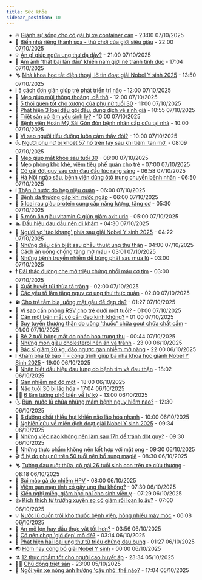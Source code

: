 ```yaml
---
title: Sức khỏe
sidebar_position: 10
---
```


<!-- vnexpress-suc-khoe:START -->
- 🔥 [Giành sự sống cho cô gái bị xe container cán](https://vnexpress.net/gianh-su-song-cho-co-gai-bi-xe-container-can-4948213.html) - 23:00 07/10/2025
- 🥰 [Biến nhà riêng thành spa - thú chơi của giới siêu giàu](https://vnexpress.net/bien-nha-rieng-thanh-spa-thu-choi-cua-gioi-sieu-giau-4948287.html) - 22:00 07/10/2025
- 💡 [Ăn gì giúp ngừa ung thư dạ dày?](https://vnexpress.net/an-gi-giup-ngua-ung-thu-da-day-4948440.html) - 21:00 07/10/2025
- 🤗 [Ám ảnh &#39;thất bại lần đầu&#39; khiến nam giới né tránh tình dục](https://vnexpress.net/am-anh-that-bai-lan-dau-khien-nam-gioi-ne-tranh-tinh-duc-4947551.html) - 17:04 07/10/2025
- 🪜 [Nhà khoa học tắt điện thoại, lỡ tin đoạt giải Nobel Y sinh 2025](https://vnexpress.net/nha-khoa-hoc-tat-dien-thoai-lo-tin-doat-giai-nobel-y-sinh-2025-4948498.html) - 13:50 07/10/2025
- 🕯 [5 cách đơn giản giúp trẻ phát triển trí não](https://vnexpress.net/5-cach-don-gian-giup-tre-phat-trien-tri-nao-4948354.html) - 12:00 07/10/2025
- 🤭 [Mẹo giúp mũi thông thoáng, dễ thở](https://vnexpress.net/meo-giup-mui-thong-thoang-de-tho-4948284.html) - 12:00 07/10/2025
- 👀 [5 thói quen tốt cho xương của phụ nữ tuổi 30](https://vnexpress.net/5-thoi-quen-tot-cho-xuong-cua-phu-nu-tuoi-30-4948218.html) - 11:00 07/10/2025
- 🌋 [Phát hiện 3 loại dầu gội đầu, dung dịch vệ sinh giả](https://vnexpress.net/phat-hien-3-loai-dau-goi-dau-dung-dich-ve-sinh-gia-4948315.html) - 10:55 07/10/2025
- 🫶 [Triệt sản có làm yếu sinh lý?](https://vnexpress.net/triet-san-co-lam-yeu-sinh-ly-4948085.html) - 10:00 07/10/2025
- 🦆 [Bệnh viện Hoàn Mỹ Sài Gòn đón bệnh nhân cấp cứu tại nhà](https://vnexpress.net/benh-vien-hoan-my-sai-gon-don-benh-nhan-cap-cuu-tai-nha-4948421.html) - 10:00 07/10/2025
- 🚀 [Vì sao người tiểu đường luôn cảm thấy đói?](https://vnexpress.net/vi-sao-nguoi-tieu-duong-luon-cam-thay-doi-4948219.html) - 10:00 07/10/2025
- 🌜 [Người phụ nữ bị khoét 57 hố trên tay sau khi tiêm &#39;tan mỡ&#39;](https://vnexpress.net/nguoi-phu-nu-bi-khoet-57-ho-tren-tay-sau-khi-tiem-tan-mo-4948206.html) - 08:09 07/10/2025
- 🧰 [Mẹo giúp mắt khỏe sau tuổi 30](https://vnexpress.net/meo-giup-mat-khoe-sau-tuoi-30-4948143.html) - 08:00 07/10/2025
- 💫 [Mẹo phòng khò khè, viêm tiểu phế quản cho trẻ](https://vnexpress.net/meo-phong-kho-khe-viem-tieu-phe-quan-cho-tre-4948274.html) - 07:00 07/10/2025
- 🌝 [Cô gái đột quỵ sau cơn đau đầu lúc rạng sáng](https://vnexpress.net/co-gai-dot-quy-sau-con-dau-dau-luc-rang-sang-4948242.html) - 06:58 07/10/2025
- 🗽 [Hà Nội ngập sâu, bệnh viện dùng ôtô trung chuyển bệnh nhân](https://vnexpress.net/ha-noi-ngap-sau-benh-vien-dung-oto-trung-chuyen-benh-nhan-4948202.html) - 06:50 07/10/2025
- 🕯 [Thận ứ nước do hẹp niệu quản](https://vnexpress.net/than-u-nuoc-do-hep-nieu-quan-4948253.html) - 06:00 07/10/2025
- 🦅 [Bệnh da thường gặp khi nước ngập](https://vnexpress.net/benh-da-thuong-gap-khi-nuoc-ngap-4948163.html) - 06:00 07/10/2025
- 🦆 [5 loại rau giàu protein cung cấp năng lượng, tăng cơ](https://vnexpress.net/5-loai-rau-giau-protein-cung-cap-nang-luong-tang-co-4948171.html) - 05:30 07/10/2025
- 🎊 [5 món ăn giàu vitamin C giúp giảm axit uric](https://vnexpress.net/5-mon-an-giau-vitamin-c-giup-giam-axit-uric-4948199.html) - 05:00 07/10/2025
- 🏊 [Dấu hiệu đau đầu nên đi khám](https://vnexpress.net/dau-hieu-dau-dau-nen-di-kham-4948176.html) - 04:30 07/10/2025
- 📝 [Người vợ &#39;tào khang&#39; phía sau giải Nobel Y sinh 2025](https://vnexpress.net/nguoi-vo-tao-khang-phia-sau-giai-nobel-y-sinh-2025-4948141.html) - 04:22 07/10/2025
- 💯 [Những điều cần biết sau phẫu thuật ung thư thận](https://vnexpress.net/nhung-dieu-can-biet-sau-phau-thuat-ung-thu-than-4946356.html) - 04:00 07/10/2025
- 🌊 [Cách ăn uống chống tăng mỡ máu](https://vnexpress.net/cach-an-uong-chong-tang-mo-mau-4947770.html) - 03:01 07/10/2025
- 🚀 [Những bệnh truyền nhiễm dễ bùng phát sau mưa lũ](https://vnexpress.net/nhung-benh-truyen-nhiem-de-bung-phat-sau-mua-lu-4948109.html) - 03:00 07/10/2025
- 🕴 [Đái tháo đường che mờ triệu chứng nhồi máu cơ tim](https://vnexpress.net/dai-thao-duong-che-mo-trieu-chung-nhoi-mau-co-tim-4948104.html) - 03:00 07/10/2025
- 🗽 [Xuất huyết túi thừa tá tràng](https://vnexpress.net/xuat-huyet-tui-thua-ta-trang-4948106.html) - 02:00 07/10/2025
- 🎡 [Các yếu tố làm tăng nguy cơ ung thư thực quản](https://vnexpress.net/cac-yeu-to-lam-tang-nguy-co-ung-thu-thuc-quan-4948098.html) - 02:00 07/10/2025
- ⛽️ [Cho trẻ tắm bia, uống mật gấu để đẹp da?](https://vnexpress.net/cho-tre-tam-bia-uong-mat-gau-de-dep-da-4947627.html) - 01:27 07/10/2025
- 🦆 [Vì sao cần phòng RSV cho trẻ dưới một tuổi?](https://vnexpress.net/vi-sao-can-phong-rsv-cho-tre-duoi-mot-tuoi-4948003.html) - 01:00 07/10/2025
- 🤩 [Cận một bên mắt có cần đeo kính không?](https://vnexpress.net/can-mot-ben-mat-co-can-deo-kinh-khong-4947983.html) - 01:00 07/10/2025
- 🦒 [Suy tuyến thượng thận do uống &#39;thuốc&#39; chữa gout chứa chất cấm](https://vnexpress.net/suy-tuyen-thuong-than-do-uong-thuoc-chua-gout-chua-chat-cam-4947940.html) - 01:00 07/10/2025
- 💫 [Bé 2 tuổi bỏng mắt do pháo hoa trung thu](https://vnexpress.net/be-2-tuoi-bong-mat-do-phao-hoa-trung-thu-4948078.html) - 00:44 07/10/2025
- 🐘 [Những món giàu cholesterol nên ăn và tránh](https://vnexpress.net/nhung-mon-giau-cholesterol-nen-an-va-tranh-4947783.html) - 23:00 06/10/2025
- 🚀 [Bác sĩ giảm 20 kg, đảo ngược gan nhiễm mỡ nặng](https://vnexpress.net/bac-si-giam-20-kg-dao-nguoc-gan-nhiem-mo-nang-4947781.html) - 22:00 06/10/2025
- 🕯 [Khám phá tế bào T - công trình giúp ba nhà khoa học giành Nobel Y Sinh 2025](https://vnexpress.net/kham-pha-te-bao-t-ve-si-an-ninh-cua-he-mien-dich-4948006.html) - 19:00 06/10/2025
- 🦏 [Nhận biết dấu hiệu đau lưng do bệnh tim và đau thận](https://vnexpress.net/nhan-biet-dau-hieu-dau-lung-do-benh-tim-va-dau-than-4947338.html) - 18:02 06/10/2025
- 🦄 [Gan nhiễm mỡ độ một](https://vnexpress.net/suc-khoe/cam-nang/gan-nhiem-mo-do-mot-374) - 18:00 06/10/2025
- 🦒 [Não tuổi 30 bị lão hóa](https://vnexpress.net/nao-tuoi-30-bi-lao-hoa-4946689.html) - 17:04 06/10/2025
- 👨‍🏫 [6 lầm tưởng phổ biến về tự kỷ](https://vnexpress.net/6-lam-tuong-pho-bien-ve-tu-ky-4947842.html) - 13:00 06/10/2025
- 🌜 [Bùn, nước lũ chứa những mầm bệnh nguy hiểm nào?](https://vnexpress.net/bun-nuoc-lu-chua-nhung-mam-benh-nguy-hiem-nao-4948000.html) - 12:30 06/10/2025
- 🚀 [6 dưỡng chất thiếu hụt khiến não lão hóa nhanh](https://vnexpress.net/6-duong-chat-thieu-hut-khien-nao-lao-hoa-nhanh-4947779.html) - 10:00 06/10/2025
- 💃 [Nghiên cứu về miễn dịch đoạt giải Nobel Y sinh 2025](https://vnexpress.net/nghien-cuu-ve-mien-dich-doat-giai-nobel-y-sinh-2025-4947764.html) - 09:34 06/10/2025
- 💯 [Những việc nào không nên làm sau 17h để tránh đột quỵ?](https://vnexpress.net/nhung-viec-nao-khong-nen-lam-sau-17h-de-tranh-dot-quy-4947822.html) - 09:30 06/10/2025
- 🤔 [Những thực phẩm không nên kết hợp với mật ong](https://vnexpress.net/nhung-thuc-pham-khong-nen-ket-hop-voi-mat-ong-4947774.html) - 09:30 06/10/2025
- 🎬 [5 lý do phụ nữ trên 50 tuổi nên bổ sung magiê](https://vnexpress.net/5-ly-do-phu-nu-tren-50-tuoi-nen-bo-sung-magie-4947752.html) - 08:30 06/10/2025
- 🪜 [Tưởng đau ruột thừa, cô gái 26 tuổi sinh con trên xe cứu thương](https://vnexpress.net/tuong-dau-ruot-thua-co-gai-26-tuoi-sinh-con-tren-xe-cuu-thuong-4947702.html) - 08:18 06/10/2025
- 🦣 [Sùi mào gà do nhiễm HPV](https://vnexpress.net/sui-mao-ga-do-nhiem-hpv-4947778.html) - 08:00 06/10/2025
- 🧐 [Viêm gan mạn tính có gây ung thư không?](https://vnexpress.net/viem-gan-man-tinh-co-gay-ung-thu-khong-4947834.html) - 07:30 06/10/2025
- 🤡 [Kiến nghị miễn, giảm học phí cho sinh viên y](https://vnexpress.net/kien-nghi-mien-giam-hoc-phi-cho-sinh-vien-y-4947757.html) - 07:29 06/10/2025
- 👍 [Kích thích từ trường xuyên sọ có giảm rối loạn lo âu?](https://vnexpress.net/kich-thich-tu-truong-xuyen-so-co-giam-roi-loan-lo-au-4947826.html) - 07:00 06/10/2025
- 💡 [Nước lũ cuốn trôi kho thuốc bệnh viện, hỏng nhiều máy móc](https://vnexpress.net/nuoc-lu-cuon-troi-kho-thuoc-benh-vien-hong-nhieu-may-moc-4947794.html) - 06:08 06/10/2025
- 💯 [Ăn mỡ lợn hay dầu thực vật tốt hơn?](https://vnexpress.net/an-mo-lon-hay-dau-thuc-vat-tot-hon-4947393.html) - 03:56 06/10/2025
- 🧠 [Có nên chọn &#39;giờ đẹp&#39; mổ đẻ?](https://vnexpress.net/co-nen-chon-gio-dep-mo-de-4947639.html) - 03:14 06/10/2025
- 🎡 [Phát hiện hai loại ung thư từ triệu chứng đau bụng](https://vnexpress.net/phat-hien-hai-loai-ung-thu-tu-trieu-chung-dau-bung-4947397.html) - 01:27 06/10/2025
- 🌏 [Hôm nay công bố giải Nobel Y sinh](https://vnexpress.net/hom-nay-cong-bo-giai-nobel-y-sinh-4947349.html) - 00:00 06/10/2025
- ⚗️ [12 thực phẩm tốt cho người cao huyết áp](https://vnexpress.net/12-thuc-pham-tot-cho-nguoi-cao-huyet-ap-4947216.html) - 23:34 05/10/2025
- 👨‍🏫 [Chủ động triệt sản](https://vnexpress.net/chu-dong-triet-san-4946255.html) - 23:00 05/10/2025
- 🤖 [Ngồi yên xe nóng ảnh hưởng &#39;cậu nhỏ&#39; thế nào?](https://vnexpress.net/ngoi-yen-xe-nong-anh-huong-cau-nho-the-nao-4947440.html) - 17:04 05/10/2025<!-- vnexpress-suc-khoe:END -->
